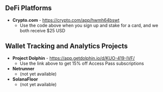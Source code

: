 ## DeFi Platforms
* **Crypto.com** - https://crypto.com/app/hwmh64bswt
  * Use the code above when you sign up and stake for a card, and we both receive $25 USD

## Wallet Tracking and Analytics Projects
* **Project Dolphin** - https://app.getdolphin.io/d/KUO-419-IVF/
  * Use the link above to get 15% off Access Pass subscriptions
* **Netrunner**
  * (not yet available)
* **SolanaFloor**
  * (not yet available)
